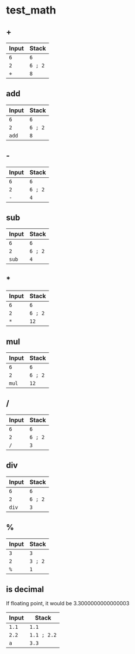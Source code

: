 # test_math

## +

| Input            | Stack
|------------------|-------------|
| `6`              | `6`
| `2`              | `6 ; 2`
| `+`              | `8`

## add

| Input            | Stack
|------------------|-------------|
| `6`              | `6`
| `2`              | `6 ; 2`
| `add`            | `8`

## -

| Input            | Stack
|------------------|-------------|
| `6`              | `6`
| `2`              | `6 ; 2`
| `-`              | `4`

## sub

| Input            | Stack
|------------------|-------------|
| `6`              | `6`
| `2`              | `6 ; 2`
| `sub`            | `4`

## *

| Input            | Stack
|------------------|-------------|
| `6`              | `6`
| `2`              | `6 ; 2`
| `*`              | `12`

## mul

| Input            | Stack
|------------------|-------------|
| `6`              | `6`
| `2`              | `6 ; 2`
| `mul`            | `12`

## /

| Input            | Stack
|------------------|-------------|
| `6`              | `6`
| `2`              | `6 ; 2`
| `/`              | `3`

## div

| Input            | Stack
|------------------|-------------|
| `6`              | `6`
| `2`              | `6 ; 2`
| `div`            | `3`

## %

| Input            | Stack
|------------------|-------------|
| `3`              | `3`
| `2`              | `3 ; 2`
| `%`              | `1`

## is decimal

If floating point, it would be 3.3000000000000003

| Input            | Stack
|------------------|-------------|
| `1.1`            | `1.1`
| `2.2`            | `1.1 ; 2.2`
| `a`              | `3.3`
